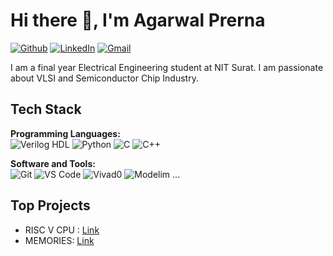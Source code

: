# Hi there 👋, I'm Agarwal Prerna

[![Github](https://img.shields.io/badge/Github-000?style=for-the-badge&logo=github&logoColor=white)](https://github.com/Agarwalprerna)
[![LinkedIn](https://img.shields.io/badge/LinkedIn-blue?style=for-the-badge&logo=linkedin&logoColor=white)](https://www.linkedin.com/in/prerna-agarwal-058a3424b/)
[![Gmail](https://img.shields.io/badge/Email-red?style=for-the-badge&logo=gmail&logoColor=white)](mailto:agarwalprerna0985@gmail.com)

I am a final year Electrical Engineering student at NIT Surat. I am passionate about VLSI and Semiconductor Chip Industry.

## Tech Stack

**Programming Languages:**  
![Verilog HDL](https://img.shields.io/badge/Verilog-000?style=for-the-badge)
![Python](https://img.shields.io/badge/Python-3776AB?style=for-the-badge&logo=python&logoColor=white)
![C](https://img.shields.io/badge/C-000?style=for-the-badge)
![C++](https://img.shields.io/badge/C++-00599C?style=for-the-badge&logo=c%2B%2B&logoColor=white)

**Software and Tools:**  
![Git](https://img.shields.io/badge/Git-F05032?style=for-the-badge&logo=git&logoColor=white)
![VS Code](https://img.shields.io/badge/VS%20Code-007ACC?style=for-the-badge&logo=visual-studio-code&logoColor=white)
![Vivad0](https://img.shields.io/badge/Vivado-orange?style=for-the-badge&logo=xilinx)
![Modelim](https://img.shields.io/badge/ModelSim-blue?style=for-the-badge&logo=Modelsim)
...

## Top Projects
- RISC V CPU : [Link](https://github.com/Agarwalprerna/Riscv.git)
- MEMORIES: [Link](https://github.com/Agarwalprerna/MEMORY-CONTROLLER.git)

